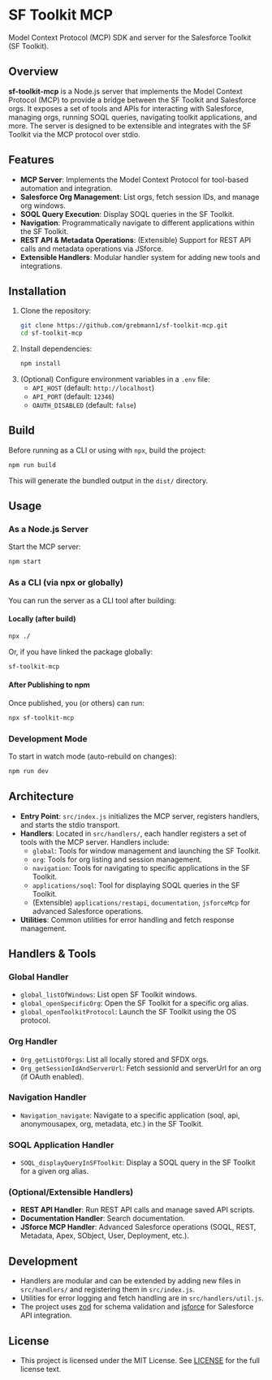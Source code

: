# SF Toolkit MCP

Model Context Protocol (MCP) SDK and server for the Salesforce Toolkit (SF Toolkit).

## Overview

**sf-toolkit-mcp** is a Node.js server that implements the Model Context Protocol (MCP) to provide a bridge between the SF Toolkit and Salesforce orgs. It exposes a set of tools and APIs for interacting with Salesforce, managing orgs, running SOQL queries, navigating toolkit applications, and more. The server is designed to be extensible and integrates with the SF Toolkit via the MCP protocol over stdio.

## Features

- **MCP Server**: Implements the Model Context Protocol for tool-based automation and integration.
- **Salesforce Org Management**: List orgs, fetch session IDs, and manage org windows.
- **SOQL Query Execution**: Display SOQL queries in the SF Toolkit.
- **Navigation**: Programmatically navigate to different applications within the SF Toolkit.
- **REST API & Metadata Operations**: (Extensible) Support for REST API calls and metadata operations via JSforce.
- **Extensible Handlers**: Modular handler system for adding new tools and integrations.

## Installation

1. Clone the repository:
   ```sh
   git clone https://github.com/grebmann1/sf-toolkit-mcp.git
   cd sf-toolkit-mcp
   ```
2. Install dependencies:
   ```sh
   npm install
   ```
3. (Optional) Configure environment variables in a `.env` file:
   - `API_HOST` (default: `http://localhost`)
   - `API_PORT` (default: `12346`)
   - `OAUTH_DISABLED` (default: `false`)

## Build

Before running as a CLI or using with `npx`, build the project:
```sh
npm run build
```
This will generate the bundled output in the `dist/` directory.

## Usage

### As a Node.js Server
Start the MCP server:
```sh
npm start
```

### As a CLI (via npx or globally)
You can run the server as a CLI tool after building:

#### Locally (after build)
```sh
npx ./
```
Or, if you have linked the package globally:
```sh
sf-toolkit-mcp
```

#### After Publishing to npm
Once published, you (or others) can run:
```sh
npx sf-toolkit-mcp
```

### Development Mode
To start in watch mode (auto-rebuild on changes):
```sh
npm run dev
```

## Architecture

- **Entry Point**: `src/index.js` initializes the MCP server, registers handlers, and starts the stdio transport.
- **Handlers**: Located in `src/handlers/`, each handler registers a set of tools with the MCP server. Handlers include:
  - `global`: Tools for window management and launching the SF Toolkit.
  - `org`: Tools for org listing and session management.
  - `navigation`: Tools for navigating to specific applications in the SF Toolkit.
  - `applications/soql`: Tool for displaying SOQL queries in the SF Toolkit.
  - (Extensible) `applications/restapi`, `documentation`, `jsforceMcp` for advanced Salesforce operations.
- **Utilities**: Common utilities for error handling and fetch response management.

## Handlers & Tools

### Global Handler
- `global_listOfWindows`: List open SF Toolkit windows.
- `global_openSpecificOrg`: Open the SF Toolkit for a specific org alias.
- `global_openToolkitProtocol`: Launch the SF Toolkit using the OS protocol.

### Org Handler
- `Org_getListOfOrgs`: List all locally stored and SFDX orgs.
- `Org_getSessionIdAndServerUrl`: Fetch sessionId and serverUrl for an org (if OAuth enabled).

### Navigation Handler
- `Navigation_navigate`: Navigate to a specific application (soql, api, anonymousapex, org, metadata, etc.) in the SF Toolkit.

### SOQL Application Handler
- `SOQL_displayQueryInSFToolkit`: Display a SOQL query in the SF Toolkit for a given org alias.

### (Optional/Extensible Handlers)
- **REST API Handler**: Run REST API calls and manage saved API scripts.
- **Documentation Handler**: Search documentation.
- **JSforce MCP Handler**: Advanced Salesforce operations (SOQL, REST, Metadata, Apex, SObject, User, Deployment, etc.).

## Development

- Handlers are modular and can be extended by adding new files in `src/handlers/` and registering them in `src/index.js`.
- Utilities for error logging and fetch handling are in `src/handlers/util.js`.
- The project uses [zod](https://github.com/colinhacks/zod) for schema validation and [jsforce](https://jsforce.github.io/) for Salesforce API integration.

## License

- This project is licensed under the MIT License. See [LICENSE](LICENSE) for the full license text. 
